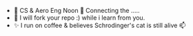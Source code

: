 - 👀 CS & Aero Eng Noon 👋 Connecting the .....  
- 🌱 I will fork your repo :) while i learn from you.
- ✨ I run on coffee & believes Schrodinger's cat is still alive 📫
<!---
josephkb87/josephkb87 is a ✨ special ✨ repository because its `README.md` (this file) appears on your GitHub profile.
You can click the Preview link to take a look at your changes.
--->
